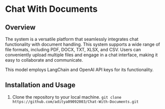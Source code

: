 # Chat With Documents

## Overview

The system is a versatile platform that seamlessly integrates chat functionality with document handling. This system supports a wide range of file formats, including PDF, DOCX, TXT, XLSX, and CSV. Users can conveniently upload multiple files and engage in a chat interface, making it easy to collaborate and communicate.

This model employs LangChain and OpenAI API keys for its functionality.

## Installation and Usage

1. Clone the repository to your local machine.
  ``` git clone https://github.com/aditya09092003/Chat-With-Documents.git ```
